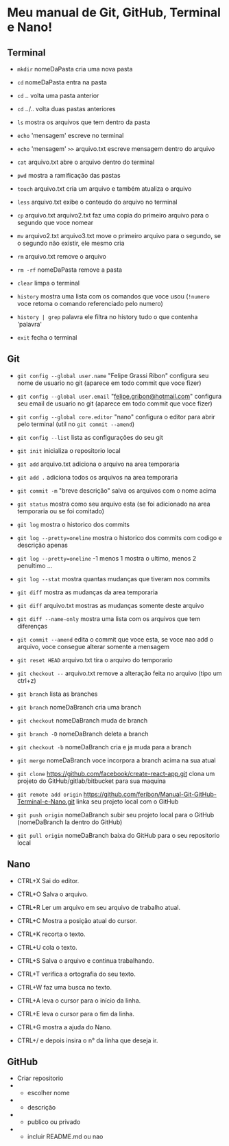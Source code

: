 # Meu manual de Git, GitHub, Terminal e Nano!

## Terminal

* `mkdir` nomeDaPasta
cria uma nova pasta

* `cd` nomeDaPasta
entra na pasta

* `cd` ..
volta uma pasta anterior

* `cd` ../..
volta duas pastas anteriores

* `ls`
mostra os arquivos que tem dentro da pasta

* `echo` 'mensagem'
escreve no terminal

* `echo` 'mensagem' `>>` arquivo.txt
escreve mensagem dentro do arquivo

* `cat` arquivo.txt
abre o arquivo dentro do terminal

* `pwd`
mostra a ramificação das pastas

* `touch` arquivo.txt
cria um arquivo e também atualiza o arquivo

* `less` arquivo.txt
exibe o conteudo do arquivo no terminal

* `cp` arquivo.txt arquivo2.txt
faz uma copia do primeiro arquivo para o segundo que voce nomear

* `mv` arquivo2.txt arquivo3.txt
move o primeiro arquivo para o segundo, se o segundo não existir, ele mesmo cria

* `rm` arquivo.txt
remove o arquivo

* `rm -rf` nomeDaPasta
remove a pasta 

* `clear` 
limpa o terminal

* `history`
mostra uma lista com os comandos que voce usou (`!numero` voce retoma o comando referenciado pelo numero)

* `history | grep` palavra
ele filtra no history tudo o que contenha 'palavra'

* `exit`
fecha o terminal

## Git

* `git config --global user.name` "Felipe Grassi Ribon"
configura seu nome de usuario no git (aparece em todo commit que voce fizer)

* `git config --global user.email` "felipe.gribon@hotmail.com"
configura seu email de usuario no git (aparece em todo commit que voce fizer)

* `git config --global core.editor` "nano"
configura o editor para abrir pelo terminal (util no `git commit --amend`)

* `git config --list`
lista as configurações do seu git

* `git init`
inicializa o repositorio local

* `git add` arquivo.txt
adiciona o arquivo na area temporaria

* `git add .`
adiciona todos os arquivos na area temporaria

* `git commit -m` "breve descrição"
salva os arquivos com o nome acima

* `git status`
mostra como seu arquivo esta (se foi adicionado na area temporaria ou se foi comitado)

* `git log`
mostra o historico dos commits

* `git log --pretty=oneline`
mostra o historico dos commits com codigo e descrição apenas

* `git log --pretty=oneline` -1
menos 1 mostra o ultimo, menos 2 penultimo ...

* `git log --stat`
mostra quantas mudanças que tiveram nos commits

* `git diff`
mostra as mudanças da area temporaria

* `git diff` arquivo.txt
mostras as mudanças somente deste arquivo

* `git diff --name-only`
mostra uma lista com os arquivos que tem diferenças

* `git commit --amend`
edita o commit que voce esta, se voce nao add o arquivo, voce consegue alterar somente a mensagem

* `git reset HEAD` arquivo.txt
tira o arquivo do temporario

* `git checkout --` arquivo.txt
remove a alteração feita no arquivo (tipo um ctrl+z)

* `git branch`
lista as branches

* `git branch` nomeDaBranch
cria uma branch

* `git checkout` nomeDaBranch
muda de branch

* `git branch -D` nomeDaBranch
deleta a branch

* `git checkout -b` nomeDaBranch
cria e ja muda para a branch

* `git merge` nomeDaBranch
voce incorpora a branch acima na sua atual

* `git clone` https://github.com/facebook/create-react-app.git
clona um projeto do GitHub/gitlab/bitbucket para sua maquina

* `git remote add origin` https://github.com/feribon/Manual-Git-GitHub-Terminal-e-Nano.git
linka seu projeto local com o GitHub

* `git push origin` nomeDaBranch
subir seu projeto local para o GitHub (nomeDaBranch la dentro do GitHub)

* `git pull origin` nomeDaBranch
baixa do GitHub para o seu repositorio local

## Nano

* CTRL+X
Sai do editor.

* CTRL+O
Salva o arquivo.

* CTRL+R
Ler um arquivo em seu arquivo de trabalho atual.

* CTRL+C
Mostra a posição atual do cursor.

* CTRL+K
recorta o texto.

* CTRL+U
cola o texto.

* CTRL+S
Salva o arquivo e continua trabalhando.

* CTRL+T
verifica a ortografia do seu texto.

* CTRL+W
faz uma busca no texto.

* CTRL+A
leva o cursor para o início da linha.

* CTRL+E
leva o cursor para o fim da linha.

* CTRL+G
mostra a ajuda do Nano.

* CTRL+/
e depois insira o n° da linha que deseja ir.

## GitHub

* Criar repositorio
* * escolher nome
* * descrição
* * publico ou privado
* * incluir README.md ou nao



